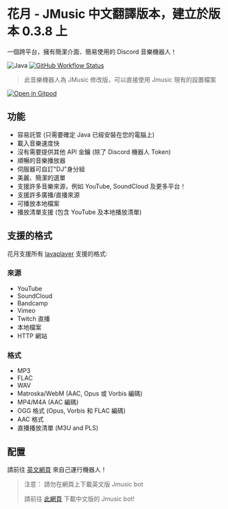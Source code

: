 # 花月 - JMusic 中文翻譯版本，建立於版本 0.3.8 上

一個跨平台，擁有簡潔介面、簡易使用的 Discord 音樂機器人！

![Java](https://img.shields.io/badge/Java-%23ED8B00.svg?style=flat-square&logo=java&logoColor=white)
[![GitHub Workflow Status](https://img.shields.io/github/workflow/status/wolf-yuan-6115/flowermoon/Pre-release?label=Actions&logo=GitHub%20actions&logoColor=fff&style=flat-square)](https://github.com/wolf-yuan-6115/flowermoon/actions)

> 此音樂機器人為 JMusic 修改版，可以直接使用 Jmusic 現有的設置檔案

[![Open in Gitpod](https://gitpod.io/button/open-in-gitpod.svg)](https://gitpod.io/#https://github.com/wolf-yuan-6115/flowermoon)

## 功能

- 容易託管 (只需要確定 Java 已經安裝在您的電腦上)
- 載入音樂速度快
- 沒有需要提供其他 API 金鑰 (除了 Discord 機器人 Token)
- 順暢的音樂播放器
- 伺服器可自訂"DJ"身分組
- 美麗、簡潔的選單
- 支援許多音樂來源，例如 YouTube, SoundCloud 及更多平台！
- 支援許多廣播/直播來源
- 可播放本地檔案
- 播放清單支援 (包含 YouTube 及本地播放清單)

## 支援的格式

花月支援所有 [lavaplayer](https://github.com/sedmelluq/lavaplayer#supported-formats) 支援的格式:

### 來源

- YouTube
- SoundCloud
- Bandcamp
- Vimeo
- Twitch 直播
- 本地檔案
- HTTP 網站

### 格式

- MP3
- FLAC
- WAV
- Matroska/WebM (AAC, Opus 或 Vorbis 編碼)
- MP4/M4A (AAC 編碼)
- OGG 格式 (Opus, Vorbis 和 FLAC 編碼)
- AAC 格式
- 直播播放清單 (M3U and PLS)

## 配置

請前往 [英文網頁](https://jmusicbot.com/setup) 來自己運行機器人！

> 注意： 請勿在網頁上下載英文版 Jmusic bot
>
> 請前往 [此網頁](https://github.com/wolf-yuan-6115/flowermoon/releases/latest) 下載中文版的 Jmusic bot!
